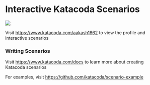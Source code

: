 # Interactive Katacoda Scenarios

[![](http://shields.katacoda.com/katacoda/aakash1862/count.svg)](https://www.katacoda.com/aakash1862 "Get your profile on Katacoda.com")

Visit https://www.katacoda.com/aakash1862 to view the profile and interactive scenarios

### Writing Scenarios
Visit https://www.katacoda.com/docs to learn more about creating Katacoda scenarios

For examples, visit https://github.com/katacoda/scenario-example

